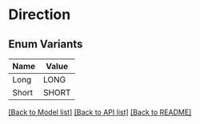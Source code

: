 # Direction

## Enum Variants

| Name | Value |
|---- | -----|
| Long | LONG |
| Short | SHORT |


[[Back to Model list]](../README.md#documentation-for-models) [[Back to API list]](../README.md#documentation-for-api-endpoints) [[Back to README]](../README.md)


